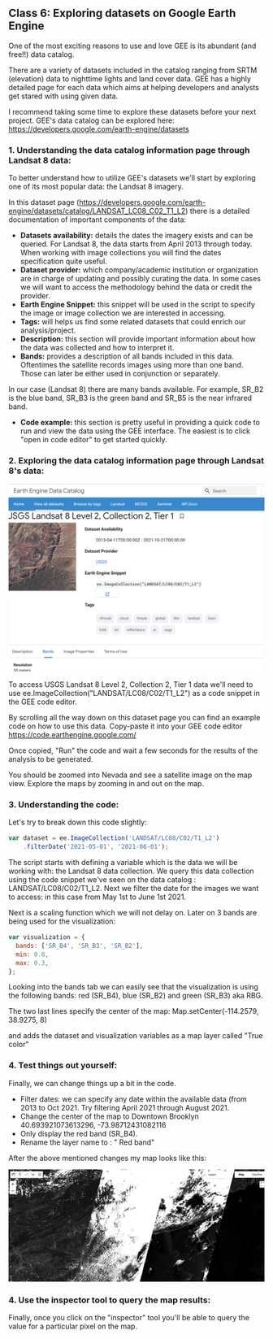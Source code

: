 ## Class 6: Exploring datasets on Google Earth Engine

One of the most exciting reasons to use and love GEE is its abundant (and free!!) data catalog.

There are a variety of datasets included in the catalog ranging from SRTM (elevation) data to nighttime lights and land cover data. GEE has a highly detailed page for each data which aims at helping developers and analysts get stared with using given data.

I recommend taking some time to explore these datasets before your next project. GEE's data catalog can be explored here: https://developers.google.com/earth-engine/datasets

### 1. Understanding the data catalog information page through Landsat 8 data:

To better understand how to utilize GEE's datasets we'll start by exploring one of its most popular data: the Landsat 8 imagery.

In this dataset page (https://developers.google.com/earth-engine/datasets/catalog/LANDSAT_LC08_C02_T1_L2) there is a detailed documentation of important components of the data:

* **Datasets availability:** details the dates the imagery exists and can be queried. For Landsat 8, the data starts from April 2013 through today. When working with image collections you will find the dates specification quite useful.
* **Dataset provider:**  which company/academic institution or organization are in charge of updating and possibly curating the data. In some cases we will want to access the methodology behind the data or credit the provider.
* **Earth Engine Snippet:** this snippet will be used in the script to specify the image or image collection we are interested in accessing.
* **Tags:** will helps us find some related datasets that could enrich our analysis/project.
* **Description:** this section will provide important information about how the data was collected and how to interpret it.
* **Bands:** provides a description of all bands included in this data. Oftentimes the satellite records images using more than one band. Those can later be either used in conjunction or separately.

In our case (Landsat 8) there are many bands available. For example, SR_B2 is the blue band, SR_B3 is the green band and SR_B5 is the near infrared band.

* **Code example:** this section is pretty useful in providing a quick code to run and view the data using the GEE interface. The easiest is to click "open in code editor" to get started quickly.

### 2. Exploring the data catalog information page through Landsat 8's data:

![LANDSAT 8:](https://github.com/avigailvantu/UDM2021/blob/main/class9/landsat8.png)

To access USGS Landsat 8 Level 2, Collection 2, Tier 1 data we'll need to use ee.ImageCollection("LANDSAT/LC08/C02/T1_L2") as a code snippet in the GEE code editor.

By scrolling all the way down on this dataset page you can find an example code on how to use this data. Copy-paste it into your GEE code editor https://code.earthengine.google.com/

Once copied, "Run" the code and wait a few seconds for the results of the analysis to be generated.

You should be zoomed into Nevada and see a satellite image on the map view. Explore the maps by zooming in and out on the map.

### 3. Understanding the code:
Let's try to break down this code slightly:


```javascript
var dataset = ee.ImageCollection('LANDSAT/LC08/C02/T1_L2')
    .filterDate('2021-05-01', '2021-06-01');
```

The script starts with defining a variable which is the data we will be working with: the Landsat 8 data collection. We query this data collection using the code snippet we've seen on the data catalog : LANDSAT/LC08/C02/T1_L2. Next we filter the date for the images we want to access: in this case from May 1st to June 1st 2021.

Next is a scaling function which we will not delay on. Later on 3 bands are being used for the visualization:
```javascript
var visualization = {
  bands: ['SR_B4', 'SR_B3', 'SR_B2'],
  min: 0.0,
  max: 0.3,
};
```

Looking into the bands tab we can easily see that the visualization is using the following bands:
red (SR_B4), blue (SR_B2) and green (SR_B3) aka RBG.

The two last lines specify the center of the map: Map.setCenter(-114.2579, 38.9275, 8)

and adds the dataset and visualization variables as a map layer called "True color"

 ### 4. Test things out yourself:

 Finally, we can change things up a bit in the code.

 * Filter dates: we can specify any date within the available data (from 2013 to Oct 2021. Try filtering April 2021 through August 2021.  
 * Change the center of the map to Downtown Brooklyn 40.693921073613296, -73.98712431082116
 * Only display the red band (SR_B4).
 * Rename the layer name to : " Red band"

 After the above mentioned changes my map looks like this:

 ![s](https://github.com/avigailvantu/UDM2021/blob/main/class9/Screen%20Shot%202021-11-01%20at%208.29.13%20PM.png)

 ### 4. Use the inspector tool to query the map results:

 Finally, once you click on the "inspector" tool you'll be able to query the value for a particular pixel on the map. 
